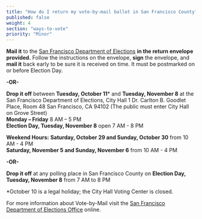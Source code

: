 ```yaml
---
title: "How do I return my vote-by-mail ballot in San Francisco County?"
published: false
weight: 4
section: "ways-to-vote"
priority: "Minor"
---
```


**Mail it** to the [San Francisco Department of Elections](#section-election-office-contact) **in the return envelope provided.** Follow the instructions on the envelope, **sign** the envelope, and **mail it** back early to be sure it is received on time. It must be postmarked on or before Election Day.  

**-OR-**  

**Drop it off** between **Tuesday, October 11*** and **Tuesday, November 8** at the San Francisco Department of Elections, City Hall 1 Dr. Carlton B. Goodlet Place, Room 48 San Francisco, CA 94102 (The public must enter City Hall on Grove Street)  
**Monday – Friday** 8 AM – 5 PM  
**Election Day, Tuesday, November 8** open 7 AM - 8 PM  

**Weekend Hours:**
**Saturday, October 29 and Sunday, October 30** from 10 AM - 4 PM  
**Saturday, November 5 and Sunday, November 6** from 10 AM - 4 PM

**-OR-**  

**Drop it off** at any polling place in San Francisco County on **Election Day, Tuesday, November 8** from 7 AM to 8 PM  

*October 10 is a legal holiday; the City Hall Voting Center is closed.  

For more information about Vote-by-Mail visit the [San Francisco Department of Elections Office](http://sfgov.org/elections/vote-mail) online.  
